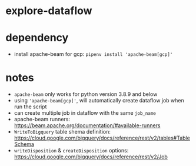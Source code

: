 # explore-dataflow

# dependency
* install apache-beam for gcp: `pipenv install 'apache-beam[gcp]'`

# notes
* `apache-beam` only works for python version 3.8.9 and below
* using `'apache-beam[gcp]'`, will automatically create dataflow job when run the script
* can create multiple job in dataflow with the same `job_name`
* apache-beam runners: https://beam.apache.org/documentation/#available-runners
* `WriteToBigquery` table shema definition: https://cloud.google.com/bigquery/docs/reference/rest/v2/tables#TableSchema
* `writeDisposition` & `createDisposition` options: https://cloud.google.com/bigquery/docs/reference/rest/v2/Job
